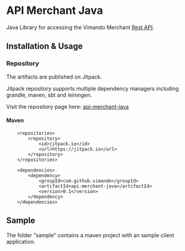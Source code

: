 # API Merchant Java

Java Library for accessing the Vimando Merchant [Rest API](https://www.vimando.com/docs/api/merchant.html). 

## Installation & Usage

### Repository

The artifacts are published on Jitpack. 

Jitpack repository supports multiple dependency managers including grandle, maven, sbt and leiningen.

Visit the repository page here: [api-merchant-java](https://jitpack.io/#vimando/api-merchant-java) 
 

#### Maven

```
    <repositories>
        <repository>
            <id>jitpack.io</id>
            <url>https://jitpack.io</url>
        </repository>
    </repositories>

    <dependencies>
        <dependency>
            <groupId>com.github.vimando</groupId>
            <artifactId>api-merchant-java</artifactId>
            <version>0.1</version>
        </dependency>
    </dependencies>
```

## Sample
The folder "sample" contains a maven project with an sample client application. 